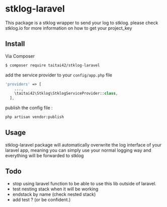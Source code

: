 # stklog-laravel

This package is a stklog wrapper to send your log to stklog.
please check stklog.io for more information on how to get your project_key


## Install

Via Composer

``` bash
$ composer require taitai42/stklog-laravel
```

add the service provider to your `config/app.php` file

```php
'providers' => [
    ...,
    \taitai42\Stklog\StklogServiceProvider::class,
  ],

```
publish the config file : 

```bash
php artisan vendor:publish

```

## Usage

stklog-laravel package will automatically overwrite the log interface of your laravel app,
meaning you can simply use your normal logging way and everything
will be forwarded to stklog

## Todo

- stop using laravel function to be able to use this lib outside of laravel.
- test nesting stack when it will be working
- endstack by name (check nested stack)
- add test ? (or be confident.)
